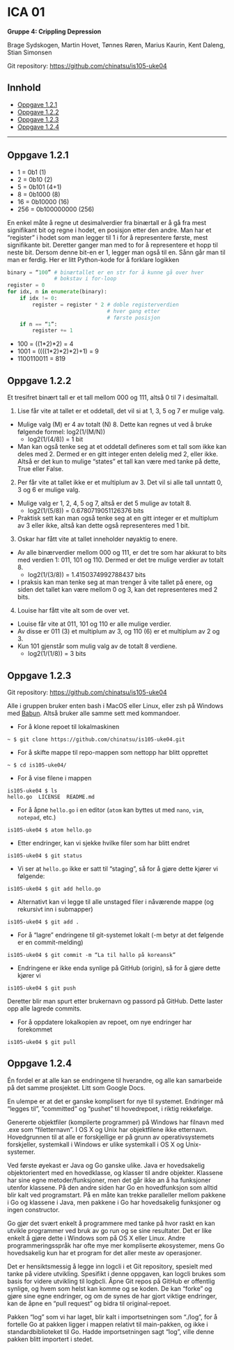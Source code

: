 # ICA 01

**Gruppe 4: Crippling Depression**

Brage Sydskogen, Martin Hovet, Tønnes Røren, Marius Kaurin, Kent Daleng, Stian Simonsen

Git repository: https://github.com/chinatsu/is105-uke04

## Innhold
* [Oppgave 1.2.1](#oppgave-121)
* [Oppgave 1.2.2](#oppgave-122)
* [Oppgave 1.2.3](#oppgave-123)
* [Oppgave 1.2.4](#oppgave-124)

---

## Oppgave 1.2.1

* 1 = 0b1 (1)
* 2 = 0b10 (2)
* 5 = 0b101 (4+1)
* 8 = 0b1000 (8)
* 16 = 0b10000 (16)
* 256 = 0b100000000 (256)

En enkel måte å regne ut desimalverdier fra binærtall er å gå fra mest signifikant bit og regne i hodet, en posisjon etter den andre. Man har et “register” i hodet som man legger til 1 i for å representere første, mest signifikante bit. Deretter ganger man med to for å representere et hopp til neste bit. Dersom denne bit-en er 1, legger man også til en. Sånn går man til man er ferdig. Her er litt Python-kode for å forklare logikken

```py
binary = “100” # binærtallet er en str for å kunne gå over hver
               # bokstav i for-loop
register = 0
for idx, n in enumerate(binary):
    if idx != 0:
        register = register * 2 # doble registerverdien
                                # hver gang etter
                                # første posisjon
    if n == “1”:
        register += 1
```


* 100 = ((1\*2)\*2) = 4
* 1001 = ((((1\*2)\*2)\*2)+1) = 9
* 1100110011 = 819


## Oppgave 1.2.2

Et tresifret binært tall er et tall mellom 000 og 111, altså 0 til 7 i desimaltall.

1. Lise får vite at tallet er et oddetall, det vil si at 1, 3, 5 og 7 er mulige valg.
  * Mulige valg (M) er 4 av totalt (N) 8. Dette kan regnes ut ved å bruke følgende formel: log2(1/(M/N))
    * log2(1/(4/8)) = 1 bit
   * Man kan også tenke seg at et oddetall defineres som et tall som ikke kan deles med 2. Dermed er en gitt integer enten delelig med 2, eller ikke. Altså er det kun to mulige “states” et tall kan være med tanke på dette, True eller False.
2. Per får vite at tallet ikke er et multiplum av 3. Det vil si alle tall unntatt 0, 3 og 6 er mulige valg.
  * Mulige valg er 1, 2, 4, 5 og 7, altså er det 5 mulige av totalt 8.
    * log2(1/(5/8)) = 0.6780719051126376 bits
  * Praktisk sett kan man også tenke seg at en gitt integer er et multiplum av 3 eller ikke, altså kan dette også representeres med 1 bit.
3. Oskar har fått vite at tallet inneholder nøyaktig to enere.
  * Av alle binærverdier mellom 000 og 111, er det tre som har akkurat to bits med verdien 1: 011, 101 og 110. Dermed er det tre mulige verdier av totalt 8.
    * log2(1/(3/8)) = 1.4150374992788437 bits
  * I praksis kan man tenke seg at man trenger å vite tallet på enere, og siden det tallet kan være mellom 0 og 3, kan det representeres med 2 bits.
4. Louise har fått vite alt som de over vet.
  * Louise får vite at 011, 101 og 110 er alle mulige verdier.
  * Av disse er 011 (3) et multiplum av 3, og 110 (6) er et multiplum av 2 og 3.
  * Kun 101 gjenstår som mulig valg av de totalt 8 verdiene.
    * log2(1/(1/8)) = 3 bits





## Oppgave 1.2.3
Git repository: https://github.com/chinatsu/is105-uke04

Alle i gruppen bruker enten bash i MacOS eller Linux, eller zsh på Windows med [Babun](http://babun.github.io/).
Altså bruker alle samme sett med kommandoer.

* For å klone repoet til lokalmaskinen
```
~ $ git clone https://github.com/chinatsu/is105-uke04.git
```

* For å skifte mappe til repo-mappen som nettopp har blitt opprettet
```
~ $ cd is105-uke04/
```

* For å vise filene i mappen
```
is105-uke04 $ ls
hello.go  LICENSE  README.md
```

* For å åpne `hello.go` i en editor (`atom` kan byttes ut med `nano`, `vim`, `notepad`, etc.)
```
is105-uke04 $ atom hello.go
```

* Etter endringer, kan vi sjekke hvilke filer som har blitt endret
```
is105-uke04 $ git status
```

* Vi ser at `hello.go` ikke er satt til “staging”, så for å gjøre dette kjører vi følgende:
```
is105-uke04 $ git add hello.go
```

* Alternativt kan vi legge til alle unstaged filer i nåværende mappe (og rekursivt inn i submapper)
```
is105-uke04 $ git add .
```

* For å “lagre” endringene til git-systemet lokalt (-m betyr at det følgende er en commit-melding)
```
is105-uke04 $ git commit -m “La til hallo på koreansk”
```

* Endringene er ikke enda synlige på GitHub (origin), så for å gjøre dette kjører vi
```
is105-uke04 $ git push
```
Deretter blir man spurt etter brukernavn og passord på GitHub. Dette laster opp alle lagrede commits.

* For å oppdatere lokalkopien av repoet, om nye endringer har forekommet
```
is105-uke04 $ git pull
```


## Oppgave 1.2.4

Én fordel er at alle kan se endringene til hverandre, og alle kan samarbeide på det samme prosjektet. Litt som Google Docs.

En ulempe er at det er ganske komplisert for nye til systemet. Endringer må “legges til”, “committed” og “pushet” til hovedrepoet, i riktig rekkefølge.

Genererte objektfiler (kompilerte programmer) på Windows har filnavn med .exe som “filetternavn”. I OS X og Unix har objektfilene ikke etternavn. Hovedgrunnen til at alle er forskjellige er på grunn av operativsystemets forskjeller, systemkall i Windows er ulike systemkall i OS X og Unix-systemer.

Ved første øyekast er Java og Go ganske ulike.
Java er hovedsakelig objektorientert med en hovedklasse, og klasser til andre objekter. Klassene har sine egne metoder/funksjoner, men det går ikke an å ha funksjoner utenfor klassene.
På den andre siden har Go en hovedfunksjon som alltid blir kalt ved programstart. På en måte kan trekke paralleller mellom pakkene i Go og klassene i Java, men pakkene i Go har hovedsakelig funksjoner og ingen constructor.

Go gjør det svært enkelt å programmere med tanke på hvor raskt en kan utvikle programmer ved bruk av go run og se sine resultater. Det er like enkelt å gjøre dette i Windows som på OS X eller Linux. Andre programmeringsspråk har ofte mye mer kompliserte økosystemer, mens Go hovedsakelig kun har et program for det aller meste av operasjoner.

Det er hensiktsmessig å legge inn logcli i et Git repository, spesielt med tanke på videre utvikling. Spesifikt i denne oppgaven, kan logcli brukes som basis for videre utvikling til logbcli. Åpne Git repos på GitHub er offentlig synlige, og hvem som helst kan komme og se koden. De kan “forke” og gjøre sine egne endringer, og om de synes de  har gjort viktige endringer, kan de åpne en “pull request” og bidra til original-repoet.

Pakken “log” som vi har laget, blir kalt i importsetningen som “./log”, for å fortelle Go at pakken ligger i mappen relativt til main-pakken, og ikke i standardbiblioteket til Go. Hadde importsetningen sagt “log”, ville denne pakken blitt importert i stedet.
